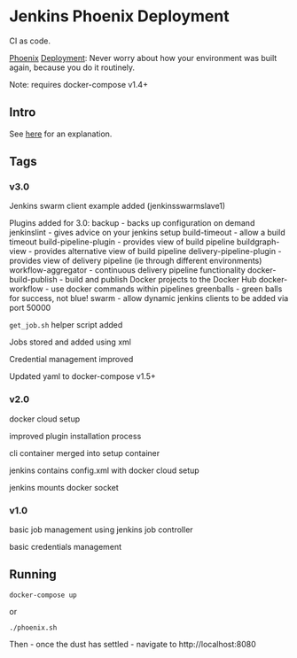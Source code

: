 # Jenkins Phoenix Deployment

CI as code.

[Phoenix](http://www.slideshare.net/IanMiell/clipboards/my-clips) [Deployment](https://www.thoughtworks.com/radar/tools/immutable-servers): Never worry about how your environment was built again, because you do it routinely.

Note: requires docker-compose v1.4+

## Intro

See [here](https://zwischenzugs.wordpress.com/2016/01/24/ci-as-code-stateless-jenkins-deployments-using-docker/) for an explanation.

## Tags

### v3.0

Jenkins swarm client example added (jenkinsswarmslave1)

Plugins added for 3.0:
backup                    - backs up configuration on demand
jenkinslint               - gives advice on your jenkins setup
build-timeout             - allow a build timeout
build-pipeline-plugin     - provides view of build pipeline
buildgraph-view           - provides alternative view of build pipeline
delivery-pipeline-plugin  - provides view of delivery pipeline (ie through different environments)
workflow-aggregator       - continuous delivery pipeline functionality
docker-build-publish      - build and publish Docker projects to the Docker Hub
docker-workflow           - use docker commands within pipelines
greenballs                - green balls for success, not blue!
swarm                     - allow dynamic jenkins clients to be added via port 50000

`get_job.sh` helper script added

Jobs stored and added using xml

Credential management improved

Updated yaml to docker-compose v1.5+

### v2.0

docker cloud setup

improved plugin installation process

cli container merged into setup container

jenkins contains config.xml with docker cloud setup

jenkins mounts docker socket

### v1.0

basic job management using jenkins job controller

basic credentials management





## Running

```
docker-compose up
```

or

```
./phoenix.sh
```

Then - once the dust has settled - navigate to http://localhost:8080
